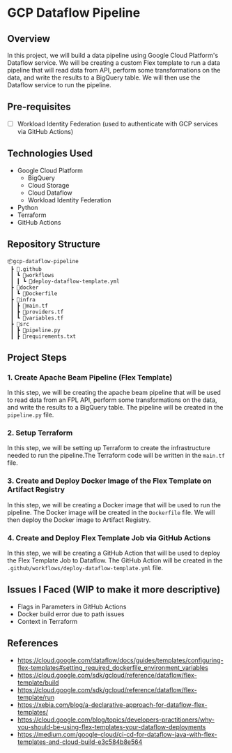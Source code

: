 # GCP Dataflow Pipeline

## Overview

In this project, we will build a data pipeline using Google Cloud Platform's Dataflow service. We will be creating a custom Flex template to run a data pipeline that will read data from API, perform some transformations on the data, and write the results to a BigQuery table. We will then use the Dataflow service to run the pipeline.

## Pre-requisites

- [ ] Workload Identity Federation (used to authenticate with GCP services via GitHub Actions)

## Technologies Used

- Google Cloud Platform
  - BigQuery
  - Cloud Storage
  - Cloud Dataflow
  - Workload Identity Federation
- Python
- Terraform
- GitHub Actions

## Repository Structure

```
📦gcp-dataflow-pipeline
 ┣ 📂.github
 ┃ ┗ 📂workflows
 ┃ ┃ ┗ 📜deploy-dataflow-template.yml
 ┣ 📂docker
 ┃ ┗ 📜Dockerfile
 ┣ 📂infra
 ┃ ┣ 📜main.tf
 ┃ ┣ 📜providers.tf
 ┃ ┗ 📜variables.tf
 ┣ 📂src
 ┃ ┣ 📜pipeline.py
 ┃ ┣ 📜requirements.txt
```

## Project Steps

### 1. Create Apache Beam Pipeline (Flex Template)

In this step, we will be creating the apache beam pipeline that will be used to read data from an FPL API, perform some transformations on the data, and write the results to a BigQuery table. The pipeline will be created in the `pipeline.py` file.

### 2. Setup Terraform

In this step, we will be setting up Terraform to create the infrastructure needed to run the pipeline.The Terraform code will be written in the `main.tf` file.

### 3. Create and Deploy Docker Image of the Flex Template on Artifact Registry

In this step, we will be creating a Docker image that will be used to run the pipeline. The Docker image will be created in the `Dockerfile` file. We will then deploy the Docker image to Artifact Registry.

### 4. Create and Deploy Flex Template Job via GitHub Actions

In this step, we will be creating a GitHub Action that will be used to deploy the Flex Template Job to Dataflow. The GitHub Action will be created in the `.github/workflows/deploy-dataflow-template.yml` file.

## Issues I Faced (WIP to make it more descriptive)

- Flags in Parameters in GitHub Actions
- Docker build error due to path issues
- Context in Terraform

## References

- https://cloud.google.com/dataflow/docs/guides/templates/configuring-flex-templates#setting_required_dockerfile_environment_variables
- https://cloud.google.com/sdk/gcloud/reference/dataflow/flex-template/build
- https://cloud.google.com/sdk/gcloud/reference/dataflow/flex-template/run
- https://xebia.com/blog/a-declarative-approach-for-dataflow-flex-templates/
- https://cloud.google.com/blog/topics/developers-practitioners/why-you-should-be-using-flex-templates-your-dataflow-deployments
- https://medium.com/google-cloud/ci-cd-for-dataflow-java-with-flex-templates-and-cloud-build-e3c584b8e564
